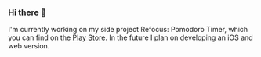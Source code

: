 ### Hi there 👋

I'm currently working on my side project Refocus: Pomodoro Timer, which you can find on the [Play Store](https://play.google.com/store/apps/details?id=com.poliziano.notanotherpomodoroapp). In the future I plan on developing an iOS and web version.
